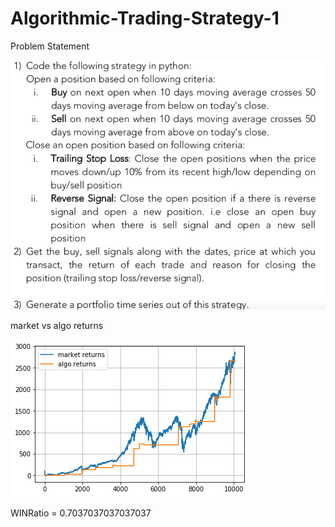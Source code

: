 # Algorithmic-Trading-Strategy-1

Problem Statement

![](images/Q1.png)

market vs algo returns

![](images/returns.png)

WINRatio =  0.7037037037037037
